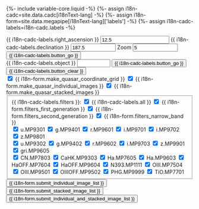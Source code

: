 {%- include variable-core.liquid -%}
{%- assign i18n-cadc=site.data.cadc[i18nText-lang] -%}
{%- assign i18n-form=site.data.megapipe[i18nText-lang]['labels'] -%}
{%- assign i18n-cadc-labels=i18n-cadc.labels -%}

<!-- centre by coordinate -->
<form name="cent" class="form-inline">
  <div class="form-group">
    <label for="cra">{{ i18n-cadc-labels.right_ascension }}</label>
    <input id="cra" name="cra" type="text" value="12.5"/>
    <label for="cdec">{{ i18n-cadc-labels.declination }}</label>
    <input id="cdec" name="cdec"  type="text" size="12" value="187.5"/>
    <label for="czoom">Zoom</label>
    <input id="czoom" name="czoom"  type="text" size="12" value="5"/>
    <input type="button" class="btn btn-default" id="docent" name="docent" value="{{ i18n-cadc-labels.button_go }}" />
  </div>


  <!-- go to object  -->
  <div class="form-group">
    <label for="object">{{ i18n-cadc-labels.object }}</label>
    <input id="object" name="object" type="text" size="8" value="" />
    <input type="submit" class="btn btn-default" onclick="return false" id="resolve" name="resolve" value="{{ i18n-cadc-labels.button_go }}"/>
    <input type="submit" class="btn btn-default" onclick="return false" id="clear"  name="clear" value="{{ i18n-cadc-labels.button_clear }}"/>
  </div>
  <!-- background   -->

  <div class="form-group">
    <input type="checkbox" name="grid" id="grid" checked="checked" value="makesquasarhappy"/>
    <label for="grid">{{ i18n-form.make_quasar_coordinate_grid }}</label>
    <input type="checkbox" name="single" id="single" checked="checked" value="makesquasarhappy"/>
    <label for="single">{{ i18n-form.make_quasar_individual_images }}</label>    
    <input type="checkbox" name="stacked" id="stacked" checked="checked" value="makesquasarhappy"/>
    <label for="stacked">{{ i18n-form.make_quasar_stacked_images }}</label>
  </div>

  <!-- filters -->
  <div>
    <fieldset>
      <div class="form-group brdr-bttm">
        <span class="filters">{{ i18n-cadc-labels.filters }}:</span>
        <input type="checkbox" id="filall" name="filall" checked="checked" value="makesquasarhappy"/>
        <label for="filall">{{ i18n-cadc-labels.all }}</label>
        <input type="checkbox" id="fil1" name="fil1" checked="checked" value="makesquasarhappy"/>
        <label for="fil1">{{ i18n-form.filters_first_generation }}</label>
        <input type="checkbox" id="fil2" name="fil2" checked="checked" value="makesquasarhappy"/>
        <label for="fil2">{{ i18n-form.filters_second_generation }}</label>
        <input type="checkbox" id="filN" name="filN" checked="checked" value="makesquasarhappy"/>
        <label for="filN">{{ i18n-form.filters_narrow_band }}</label>
      </div>
      <div class="form-group">
        <input type="checkbox" id="filu_MP9301" name="fil" value="u.MP9301" checked="checked"/>
        <label for="filu_MP9301">u.MP9301</label>
        <input type="checkbox" id="filg_MP9401" name="fil" value="g.MP9401" checked="checked"/>
        <label for="filg_MP9401">g.MP9401</label>
        <input type="checkbox" id="filr_MP9601" name="fil" value="r.MP9601" checked="checked"/>
        <label for="filr_MP9601">r.MP9601</label>
        <input type="checkbox" id="fili_MP9701" name="fil" value="i.MP9701" checked="checked"/>
        <label for="fili_MP9701">i.MP9701</label>
        <input type="checkbox" id="fili_MP9702" name="fil" value="i.MP9702" checked="checked"/>
        <label for="fili_MP9702">i.MP9702</label>
        <input type="checkbox" id="filz_MP9801" name="fil" value="z.MP9801" checked="checked"/>
        <label for="filz_MP9801">z.MP9801</label>
      </div>
      <div class="form-group">
        <input type="checkbox" id="filu_MP9302" name="fil" value="u.MP9302" checked="checked"/>
        <label for="filu_MP9302">u.MP9302</label>
        <input type="checkbox" id="filg_MP9402" name="fil" value="g.MP9402" checked="checked"/>
        <label for="filg_MP9402">g.MP9402</label>
        <input type="checkbox" id="filr_MP9602" name="fil" value="r.MP9602" checked="checked"/>
        <label for="filr_MP9602">r.MP9602</label>
        <input type="checkbox" id="fili_MP9703" name="fil" value="i.MP9703" checked="checked"/>
        <label for="fili_MP9703">i.MP9703</label>
        <input type="checkbox" id="filz_MP9901" name="fil" value="z.MP9901" checked="checked"/>
        <label for="filz_MP9901">z.MP9901</label>
        <input type="checkbox" id="filgri_MP9605" name="fil" value="gri.MP9605" checked="checked"/>
        <label for="filgri_MP9605">gri.MP9605</label>
      </div>
      <div class="form-group">
        <input type="checkbox" id="filCN_MP7803" name="fil" value="CN.MP7803" checked="checked"/>
        <label for="filCN_MP7803">CN.MP7803</label>
        <input type="checkbox" id="filCaHK_MP9303" name="fil" value="CaHK.MP9303" checked="checked"/>
        <label for="filCaHK_MP9303">CaHK.MP9303</label>
        <input type="checkbox" id="filHa_MP7605" name="fil" value="Ha.MP7605" checked="checked"/>
        <label for="filHa_MP7605">Ha.MP7605</label>
        <input type="checkbox" id="filHa_MP9603" name="fil" value="Ha.MP9603" checked="checked"/>
        <label for="filHa_MP9603">Ha.MP9603</label>
        <input type="checkbox" id="filHaOFF_MP7604" name="fil" value="HaOFF.MP7604" checked="checked"/>
        <label for="filHaOFF_MP7604">HaOFF.MP7604</label>
        <input type="checkbox" id="filHaOFF_MP9604" name="fil" value="HaOFF.MP9604" checked="checked"/>
        <label for="filHaOFF_MP9604">HaOFF.MP9604</label>
        <input type="checkbox" id="filN393_MP1111" name="fil" value="N393.MP1111" checked="checked"/>
        <label for="filN393_MP1111">N393.MP1111</label>
        <input type="checkbox" id="filOIII_MP7504" name="fil" value="OIII.MP7504" checked="checked"/>
        <label for="filOIII_MP7504">OIII.MP7504</label>
        <input type="checkbox" id="filOIII_MP9501" name="fil" value="OIII.MP9501" checked="checked"/>
        <label for="filOIII_MP9501">OIII.MP9501</label>
        <input type="checkbox" id="filOIIIOFF_MP9502" name="fil" value="OIIIOFF.MP9502" checked="checked"/>
        <label for="filOIIIOFF_MP9502">OIIIOFF.MP9502</label>
        <input type="checkbox" id="filPHG_MP9999" name="fil" value="PHG.MP9999" checked="checked"/>
        <label for="filPHG_MP9999">PHG.MP9999</label>
        <input type="checkbox" id="filTiO_MP7701" name="fil" value="TiO.MP7701" checked="checked"/>
        <label for="filTiO_MP7701">TiO.MP7701</label>
      </div>
    </fieldset>
  </div>
  <div>
    <input type="submit" class="btn btn-default" onclick="return false" id="getimages" name="getimages" value="{{ i18n-form.submit_individual_image_list }}"/>
    <input type="submit" class="btn btn-default" onclick="return false" id="getstacks" name="getstacks" value="{{ i18n-form.submit_stacked_image_list }}"/>
    <input type="submit" class="btn btn-default" onclick="return false" id="getboth" name="getboth" value="{{ i18n-form.submit_individual_and_stacked_image_list }}"/>
  </div>
</form>

<div id="diag"></div>

<div id="map-canvas"></div>
